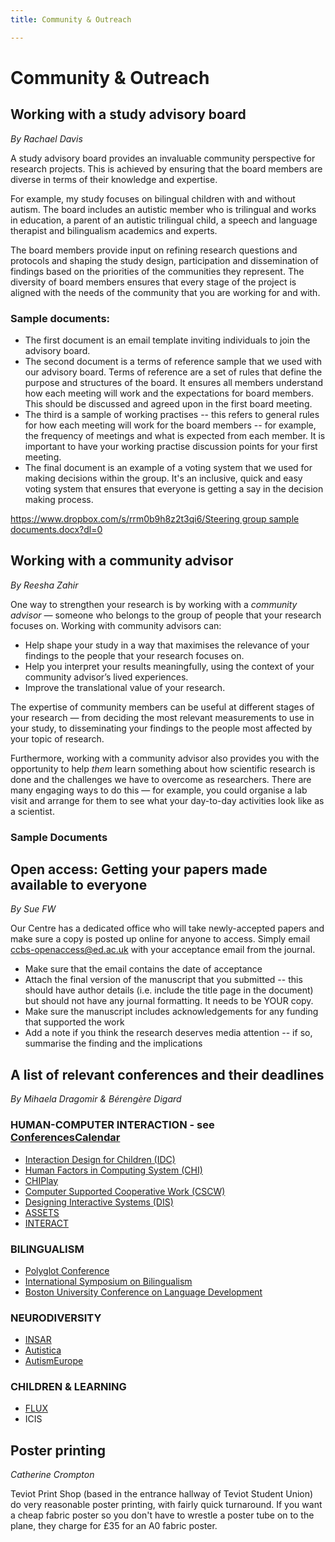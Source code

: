 ```yaml
---
title: Community & Outreach

---
```

# Community & Outreach

## Working with a study advisory board

_By Rachael Davis_

A study advisory board provides an invaluable community perspective for
research projects. This is achieved by ensuring that the board
members are diverse in terms of their knowledge and expertise.

For example, my study focuses on bilingual children with and without
autism. The board includes an autistic member who is trilingual and
works in education, a parent of an autistic trilingual child, a speech
and language therapist and bilingualism academics and experts.

The board members provide input on refining research questions and
protocols and shaping the study design, participation and dissemination
of findings based on the priorities of the communities they represent.
The diversity of board members ensures that every stage of the project
is aligned with the needs of the community that you are working for and
with.

### Sample documents:

* The first document is an email template inviting individuals to join
  the advisory board.
* The second document is a terms of reference sample that we used with
  our advisory board. Terms of reference are a set of rules that define
  the purpose and structures of the board. It ensures all members
  understand how each meeting will work and the expectations for board
  members. This should be discussed and agreed upon in the first board
  meeting.
* The third is a sample of working practises -- this refers to general
  rules for how each meeting will work for the board members -- for
  example, the frequency of meetings and what is expected from each
  member. It is important to have your working practise discussion points
  for your first meeting.
* The final document is an example of a voting system that we used for
  making decisions within the group. It's an inclusive, quick and easy
  voting system that ensures that everyone is getting a say in the
  decision making process.

[https://www.dropbox.com/s/rrm0b9h8z2t3qi6/Steering group sample documents.docx?dl=0](https://www.dropbox.com/s/rrm0b9h8z2t3qi6/Steering%20group%20sample%20documents.docx?dl=0)

## Working with a community advisor

_By Reesha Zahir_

One way to strengthen your research is by working with a _community advisor —_ someone who belongs to the group of people that your research focuses on. Working with community advisors can:

* Help shape your study in a way that maximises the relevance of your findings to the people that your research focuses on.
* Help you interpret your results meaningfully, using the context of your community advisor’s lived experiences.
* Improve the translational value of your research.

The expertise of community members can be useful at different stages of your research — from deciding the most relevant measurements to use in your study, to disseminating your findings to the people most affected by your topic of research.

Furthermore, working with a community advisor also provides you with the opportunity to help _them_ learn something about how scientific research is done and the challenges we have to overcome as researchers. There are many engaging ways to do this — for example, you could organise a lab visit and arrange for them to see what your day-to-day activities look like as a scientist.

### Sample Documents

## Open access: Getting your papers made available to everyone

_By Sue FW_

Our Centre has a dedicated office who will take newly-accepted papers
and make sure a copy is posted up online for anyone to access. Simply
email [ccbs-openaccess@ed.ac.uk](mailto:ccbs-openaccess@ed.ac.uk) with your acceptance email from the
journal.

* Make sure that the email contains the date of acceptance
* Attach the final version of the manuscript that you submitted --
  this should have author details (i.e. include the title page in the
  document) but should not have any journal formatting. It needs to be
  YOUR copy.
* Make sure the manuscript includes acknowledgements for any funding
  that supported the work
* Add a note if you think the research deserves media attention -- if
  so, summarise the finding and the implications

## A list of relevant conferences and their deadlines

_By Mihaela Dragomir & Bérengère Digard_

### HUMAN-COMPUTER INTERACTION - see [ConferencesCalendar](https://sigchi.org/conferences/calendar/)

* [Interaction Design for Children (IDC)](http://idc-2018.org/)
* [Human Factors in Computing System (CHI)](http://chi2019.acm.org/)
* [CHIPlay](https://chiplay.acm.org/2018/)
* [Computer Supported Cooperative Work (CSCW)](https://cscw.acm.org/2018/)
* [Designing Interactive Systems (DIS)](http://dis2018.org/)
* [ASSETS](https://assets18.sigaccess.org/)
* [INTERACT](http://interact2019.org/)

### BILINGUALISM

* [Polyglot Conference](http://polyglotconference.com/)
* [International Symposium on Bilingualism](http://sites.psych.ualberta.ca/ISB12/)
* [Boston University Conference on Language Development](https://www.bu.edu/bucld/conference-info/schedule/)

### NEURODIVERSITY

* [INSAR](https://www.autism-insar.org/)
* [Autistica](https://www.autistica.org.uk/get-involved/research-conference)
* [AutismEurope](http://www.autismeurope-congress2019.com/en/)

### CHILDREN & LEARNING

* [FLUX](https://fluxsociety.org/)
* ICIS

## Poster printing

_Catherine Crompton_

Teviot Print Shop (based in the entrance hallway of Teviot Student
Union) do very reasonable poster printing, with fairly quick turnaround.
If you want a cheap fabric poster so you don't have to wrestle a poster
tube on to the plane, they charge for £35 for an A0 fabric poster.